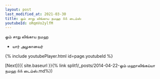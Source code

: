 ```yaml
---
layout: post
last_modified_at: 2021-03-30
title: ஓம் சாறு லிங்காய நமஹ ௧௧ டைம்ஸ்
youtubeId: oRqmVo2ylfM
---
```

 
 
 ஓம் சாறு லிங்காய நமஹ  
 
 -  யார் அழகானவர் 
 
  
 
  
 
 
 
 
 
 


{% include youtubePlayer.html id=page.youtubeId %}
 
[Next]({{ site.baseurl }}{% link  split1/_posts/2014-04-22-ஓம் மஹாலிங்கய்யா நமஹ ௧௧ டைம்ஸ்.md%})
 
